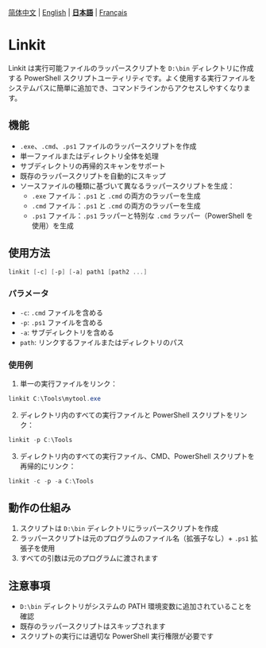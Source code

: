 [简体中文](README.md) | [English](README.en.md) | **[日本語](README.jp.md)** | [Français](README.fr.md)

# Linkit

Linkit は実行可能ファイルのラッパースクリプトを `D:\bin` ディレクトリに作成する PowerShell スクリプトユーティリティです。よく使用する実行ファイルをシステムパスに簡単に追加でき、コマンドラインからアクセスしやすくなります。

## 機能

- `.exe`、`.cmd`、`.ps1` ファイルのラッパースクリプトを作成
- 単一ファイルまたはディレクトリ全体を処理
- サブディレクトリの再帰的スキャンをサポート
- 既存のラッパースクリプトを自動的にスキップ
- ソースファイルの種類に基づいて異なるラッパースクリプトを生成：
  - `.exe` ファイル：`.ps1` と `.cmd` の両方のラッパーを生成
  - `.cmd` ファイル：`.ps1` と `.cmd` の両方のラッパーを生成
  - `.ps1` ファイル：`.ps1` ラッパーと特別な `.cmd` ラッパー（PowerShell を使用）を生成

## 使用方法

```powershell
linkit [-c] [-p] [-a] path1 [path2 ...]
```

### パラメータ

- `-c`: `.cmd` ファイルを含める
- `-p`: `.ps1` ファイルを含める
- `-a`: サブディレクトリを含める
- `path`: リンクするファイルまたはディレクトリのパス

### 使用例

1. 単一の実行ファイルをリンク：
```powershell
linkit C:\Tools\mytool.exe
```

2. ディレクトリ内のすべての実行ファイルと PowerShell スクリプトをリンク：
```powershell
linkit -p C:\Tools
```

3. ディレクトリ内のすべての実行ファイル、CMD、PowerShell スクリプトを再帰的にリンク：
```powershell
linkit -c -p -a C:\Tools
```

## 動作の仕組み

1. スクリプトは `D:\bin` ディレクトリにラッパースクリプトを作成
2. ラッパースクリプトは元のプログラムのファイル名（拡張子なし）+ `.ps1` 拡張子を使用
3. すべての引数は元のプログラムに渡されます

## 注意事項

- `D:\bin` ディレクトリがシステムの PATH 環境変数に追加されていることを確認
- 既存のラッパースクリプトはスキップされます
- スクリプトの実行には適切な PowerShell 実行権限が必要です
